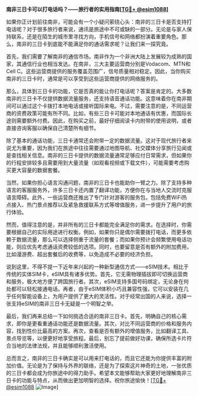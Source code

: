 **南非三日卡可以打电话吗？——旅行者的实用指南[[TG💪+ @esim1088](https://t.me/s/esim1088)]**

如果你正计划前往南非，可能会有一个小疑问萦绕心头：南非的三日卡是否支持打电话呢？对于很多旅行者来说，通讯是旅途中不可或缺的一部分。无论是与家人保持联系，还是在陌生的城市里寻找方向，手机信号和网络都扮演着重要角色。那么，南非的三日卡到底能不能满足你的通话需求呢？让我们来一探究竟。

首先，我们需要了解南非的通信市场。南非作为一个非洲大陆上发展较为成熟的国家，其通信行业也相当发达。在南非，三大主要运营商分别是Vodacom、MTN和Cell C。这些运营商提供的服务覆盖范围广，信号质量相对稳定。因此，当你购买南非的三日卡时，通常是可以享受到这些运营商提供的网络服务的。

那么，具体到三日卡的功能，它是否真的能让你打电话呢？答案是肯定的。大多数南非的三日卡不仅提供数据流量服务，还支持语音通话功能。这意味着你在南非期间可以通过这个卡拨打本地电话或接听国际来电。不过，需要注意的是，不同运营商的资费政策可能有所不同。比如，有些三日卡可能对本地通话有优惠，而国际长途则需要额外付费。因此，在购买之前，最好仔细阅读卡内附带的使用说明，或者直接咨询客服以确保自己清楚所有细节。

除了基本的通话功能，三日卡通常还会附带一定的数据流量。这对于现代旅行者来说尤为重要，因为我们在旅途中往往需要通过地图导航、社交媒体分享旅行见闻或是查找相关信息。南非的三日卡提供的数据流量通常足够应付日常需求，但如果你的行程安排较多且需要用到大量流量（如观看视频或下载文件），可能需要考虑购买更大容量的数据套餐。

当然，如果你担心语言沟通问题，南非的三日卡也能助你一臂之力。除了支持多种语言的客服服务外，许多三日卡还内置了翻译功能，方便你在与当地人交流时克服语言障碍。此外，一些运营商还推出了专门针对游客的服务包，包括免费WiFi热点接入、热门景点推荐以及紧急救援联系方式等增值服务，进一步提升了用户的旅行体验。

然而，值得注意的是，并非所有的三日卡都能完全满足你的需求。在选择时，你需要根据自己的实际用途进行权衡。例如，如果你只是偶尔需要拨打电话，而更多依赖于数据流量，那么可以选择侧重于流量的套餐；而如果你预计会频繁使用电话功能，则应优先考虑通话资费较低的选项。同时，也要留意是否有额外的附加费用，比如漫游费、超出套餐后的收费等，以免造成不必要的经济负担。

说到这里，不得不提一下近年来兴起的一种新型通信方式——eSIM技术。相比于传统的实体SIM卡，eSIM具有诸多优势。首先，它无需物理插拔即可切换运营商和服务，极大地方便了跨国旅行者。其次，eSIM支持多国号码绑定，无论身在何处都可以轻松接通电话。再者，由于eSIM体积小巧且兼容性强，它可以安装在几乎任何智能设备上，为用户提供了更大的灵活性。对于经常出国的人来说，选择一张支持eSIM的南非三日卡无疑是一个明智之举。

最后，我们再来总结一下如何挑选合适的南非三日卡。首先，明确自己的核心需求，即你是更看重通话功能还是数据流量。其次，对比不同运营商的价格和服务内容，找到性价比最高的方案。再次，查看是否有额外的增值服务，比如翻译工具、景点导览等，以便更好地享受旅程。最后，别忘了提前做好功课，确保所选卡片符合当地的法律法规，并且能够顺利激活使用。

总而言之，南非的三日卡确实是可以用来打电话的，而且它还能为你提供丰富的附加价值。无论是为了保持与外界的联络，还是为了探索这片神奇的土地，一张优质的三日卡都会成为你旅途中的得力助手。希望本文能够帮助大家更好地理解南非三日卡的功能与特点，从而做出更加明智的选择。祝你旅途愉快！[[TG💪+ @esim1088](https://t.me/s/esim1088) ![Image](https://i.postimg.cc/4NQfJmqS/Snipaste-2025-05-13-00-14-12.png)]